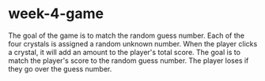 # week-4-game

The goal of the game is to match the random guess number. Each of the four crystals is assigned a random unknown number. When the player clicks a crystal, it will add an amount to the player's total score. The goal is to match the player's score to the random guess number. The player loses if they go over the guess number. 
